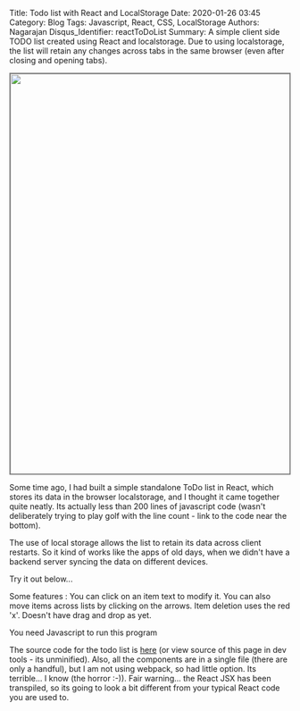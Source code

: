 Title: Todo list with React and LocalStorage
Date: 2020-01-26 03:45
Category: Blog
Tags: Javascript, React, CSS, LocalStorage
Authors: Nagarajan
Disqus_Identifier: reactToDoList
Summary: A simple client side TODO list created using React and localstorage. Due to using localstorage, the list will retain any changes across tabs in the same browser (even after closing and opening tabs). <br /> <div style="display: flex; justify-content: center"><img style="width: 720px; border: 2px solid gray; box-sizing: border-box" src="/images/Todo list screenshot.webp" /></div>


Some time ago, I had built a simple standalone ToDo list in React, which stores its data in the browser localstorage, and I thought it came together quite neatly. Its actually less than 200 lines of javascript code (wasn't deliberately trying to play golf with the line count - link to the code near the bottom).

The use of local storage allows the list to retain its data across client restarts. So it kind of works like the apps of old days, when we didn't have a backend server syncing the data on different devices.

Try it out below...

Some features : You can click on an item text to modify it. You can also move items across lists by clicking on the arrows. Item deletion uses the red 'x'. Doesn't have drag and drop as yet.


<div id='appContainer'>You need Javascript to run this program</div>

<script src="/js/react.production.min.js"></script>
<script src="/js/react-dom.production.min.js"></script>

<script src="/js/reactToDoList/index.js"> </script>

<link rel='stylesheet' type='text/css' href="/css/reactToDoList/app.css" />

The source code for the todo list is [here](https://gitlab.com/motleytech/mtOnPelican/-/raw/master/motleytechnet/content/js/reactToDoList/index.js) (or view source of this page in dev tools - its unminified). Also, all the components are in a single file (there are only a handful), but I am not using webpack, so had little option. Its terrible... I know (the horror :-)). Fair warning... the React JSX has been transpiled, so its going to look a bit different from your typical React code you are used to.
